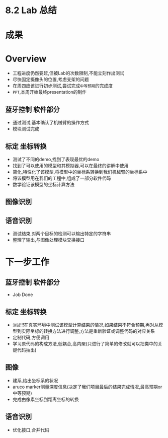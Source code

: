 # 8.2 Lab 总结

# 成果

# Overview

* 工程进度仍然要赶,但被Lab的次数限制,不能立刻作出测试
* 尽快固定摄像头的位置,考虑支架的问题
* 在周四应该进行初步测试,尝试完成`中等预期`的完成度
* `PPT`,本周开始最终presentation的制作

## 蓝牙控制 软件部分

* 通过测试,基本确认了机械臂的操作方式
* 模块测试完成

## 标定 坐标转换

* 测试了不同的demo,找到了表现最优的demo
* 找到了可以使用的模型和其模拟器,可以在最终的讲解中使用
* 简化,特性化了该模型,将模型中的坐标系转换到我们机械臂的坐标系中
* 将该模型用在我们的工程中,组成了一部分软件代码
* 数学验证该模型的坐标计算方法

## 图像识别

## 语音识别

* 测试结束,对两个目标的检测可以输出特定的字符串
* 整理了输出,与图像处理模块交换接口

# 下一步工作

## 蓝牙控制 软件部分

* Job Done

## 标定 坐标转换

* `测试`!!!在真实环境中测试该模型计算结果的情况,如果结果不符合预期,再对从模型到实际坐标的转换方法进行调整,方法是重新验证或调整代码的对应关系
* 定制代码,方便调用
* 学习原代码的构成方法,低耦合,高内聚(只进行了简单的修改就可以把类中的关键代码抽出)

## 图像

* 建系,给出坐标系的状况
* aruco marker测量深度信息(决定了我们项目最后的结果完成情况,最高预期or中等预期)
* 完成由像素坐标到距离坐标的转换

## 语音识别

* 优化接口,合并代码
